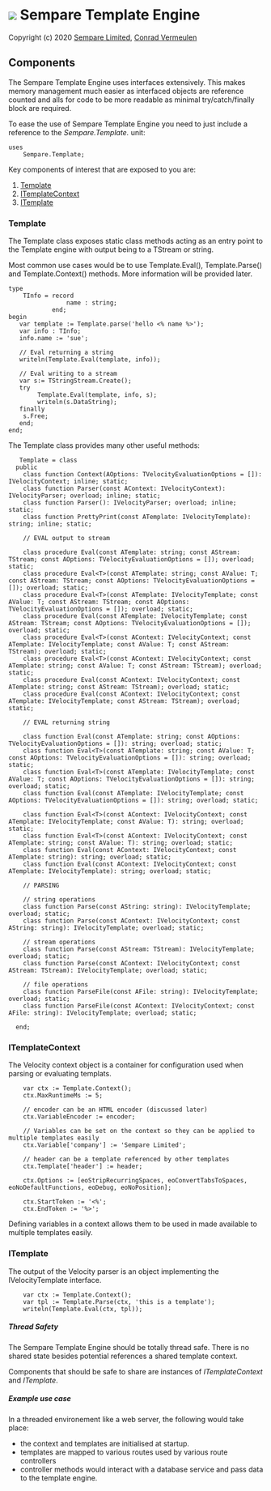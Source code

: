 # ![](../images/sempare-logo-45px.png) Sempare Template Engine

Copyright (c) 2020 [Sempare Limited](http://www.sempare.ltd), [Conrad Vermeulen](mailto:conrad.vermeulen@gmail.com)


## Components

The Sempare Template Engine uses interfaces extensively. This makes memory management much easier as interfaced objects are reference counted and alls for code to be more readable as minimal try/catch/finally block are required.

To ease the use of Sempare Template Engine you need to just include a reference to the _Sempare.Template._ unit:
```
uses
    Sempare.Template;
```

Key components of interest that are exposed to you are:
1. [Template](#Template)
2. [ITemplateContext](#ITemplateContext)
3. [ITemplate](#ITemplate)

### Template

The Template class exposes static class methods acting as an entry point to the Template engine with output being to a TStream or string.

Most common use cases would be to use Template.Eval(), Template.Parse() and Template.Context() methods. More information will be provided later.

```
type
    TInfo = record 
                name : string;
            end;
begin
   var template := Template.parse('hello <% name %>');
   var info : TInfo;
   info.name := 'sue';

   // Eval returning a string
   writeln(Template.Eval(template, info));

   // Eval writing to a stream
   var s:= TStringStream.Create();
   try
   	    Template.Eval(template, info, s);
        writeln(s.DataString);
   finally
	s.Free;
   end;
end;
```
The Template class provides many other useful methods:
```
   Template = class
  public
    class function Context(AOptions: TVelocityEvaluationOptions = []): IVelocityContext; inline; static;
    class function Parser(const AContext: IVelocityContext): IVelocityParser; overload; inline; static;
    class function Parser(): IVelocityParser; overload; inline; static;
    class function PrettyPrint(const ATemplate: IVelocityTemplate): string; inline; static;

    // EVAL output to stream

    class procedure Eval(const ATemplate: string; const AStream: TStream; const AOptions: TVelocityEvaluationOptions = []); overload; static;
    class procedure Eval<T>(const ATemplate: string; const AValue: T; const AStream: TStream; const AOptions: TVelocityEvaluationOptions = []); overload; static;
    class procedure Eval<T>(const ATemplate: IVelocityTemplate; const AValue: T; const AStream: TStream; const AOptions: TVelocityEvaluationOptions = []); overload; static;
    class procedure Eval(const ATemplate: IVelocityTemplate; const AStream: TStream; const AOptions: TVelocityEvaluationOptions = []); overload; static;
    class procedure Eval<T>(const AContext: IVelocityContext; const ATemplate: IVelocityTemplate; const AValue: T; const AStream: TStream); overload; static;
    class procedure Eval<T>(const AContext: IVelocityContext; const ATemplate: string; const AValue: T; const AStream: TStream); overload; static;
    class procedure Eval(const AContext: IVelocityContext; const ATemplate: string; const AStream: TStream); overload; static;
    class procedure Eval(const AContext: IVelocityContext; const ATemplate: IVelocityTemplate; const AStream: TStream); overload; static;

    // EVAL returning string

    class function Eval(const ATemplate: string; const AOptions: TVelocityEvaluationOptions = []): string; overload; static;
    class function Eval<T>(const ATemplate: string; const AValue: T; const AOptions: TVelocityEvaluationOptions = []): string; overload; static;
    class function Eval<T>(const ATemplate: IVelocityTemplate; const AValue: T; const AOptions: TVelocityEvaluationOptions = []): string; overload; static;
    class function Eval(const ATemplate: IVelocityTemplate; const AOptions: TVelocityEvaluationOptions = []): string; overload; static;

    class function Eval<T>(const AContext: IVelocityContext; const ATemplate: IVelocityTemplate; const AValue: T): string; overload; static;
    class function Eval<T>(const AContext: IVelocityContext; const ATemplate: string; const AValue: T): string; overload; static;
    class function Eval(const AContext: IVelocityContext; const ATemplate: string): string; overload; static;
    class function Eval(const AContext: IVelocityContext; const ATemplate: IVelocityTemplate): string; overload; static;

    // PARSING

    // string operations
    class function Parse(const AString: string): IVelocityTemplate; overload; static;
    class function Parse(const AContext: IVelocityContext; const AString: string): IVelocityTemplate; overload; static;

    // stream operations
    class function Parse(const AStream: TStream): IVelocityTemplate; overload; static;
    class function Parse(const AContext: IVelocityContext; const AStream: TStream): IVelocityTemplate; overload; static;

    // file operations
    class function ParseFile(const AFile: string): IVelocityTemplate; overload; static;
    class function ParseFile(const AContext: IVelocityContext; const AFile: string): IVelocityTemplate; overload; static;

  end;

```
### ITemplateContext

The Velocity context object is a container for configuration used when parsing or evaluating templats.
```
    var ctx := Template.Context();
    ctx.MaxRuntimeMs := 5;
    
    // encoder can be an HTML encoder (discussed later)
    ctx.VariableEncoder := encoder;   
    
    // Variables can be set on the context so they can be applied to multiple templates easily
    ctx.Variable['company'] := 'Sempare Limited';
    
    // header can be a template referenced by other templates
    ctx.Template['header'] := header; 
    
    ctx.Options := [eoStripRecurringSpaces, eoConvertTabsToSpaces, eoNoDefaultFunctions, eoDebug, eoNoPosition];

    ctx.StartToken := '<%';
    ctx.EndToken := '%>';
```

Defining variables in a context allows them to be used in made available to multiple templates easily.

### ITemplate

The output of the Velocity parser is an object implementing the IVelocityTemplate interface.
```
    var ctx := Template.Context();
    var tpl := Template.Parse(ctx, 'this is a template'); 
    writeln(Template.Eval(ctx, tpl));
```
##### Thread Safety
The Sempare Template Engine should be totally thread safe. There is no shared state besides potential references a shared template context.

Components that should be safe to share are instances of _ITemplateContext_ and _ITemplate_. 

##### Example use case

In a threaded environement like a web server, the following would take place:
- the context and templates are initialised at startup.
- templates are mapped to various routes used by various route controllers
- controller methods would interact with a database service and pass data to the template engine.
